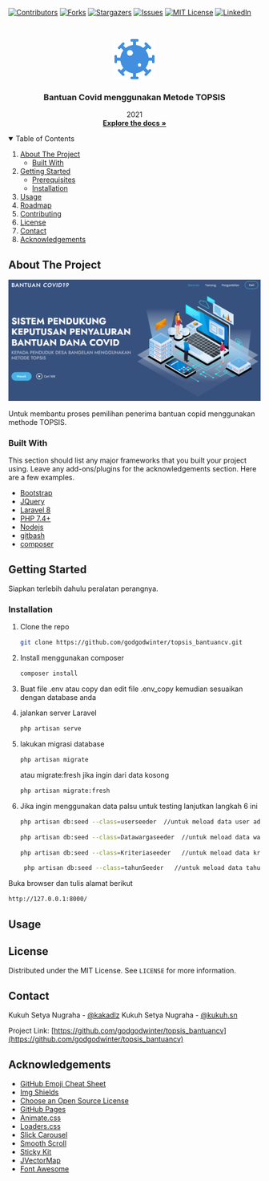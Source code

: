 <!--
*** Thanks for checking out the Best-README-Template. If you have a suggestion
*** that would make this better, please fork the repo and create a pull request
*** or simply open an issue with the tag "enhancement".
*** Thanks again! Now go create something AMAZING! :D
-->



<!-- PROJECT SHIELDS -->
<!--
*** I'm using markdown "reference style" links for readability.
*** Reference links are enclosed in brackets [ ] instead of parentheses ( ).
*** See the bottom of this document for the declaration of the reference variables
*** for contributors-url, forks-url, etc. This is an optional, concise syntax you may use.
*** https://www.markdownguide.org/basic-syntax/#reference-style-links
-->
[![Contributors][contributors-shield]][contributors-url]
[![Forks][forks-shield]][forks-url]
[![Stargazers][stars-shield]][stars-url]
[![Issues][issues-shield]][issues-url]
[![MIT License][license-shield]][license-url]
[![LinkedIn][linkedin-shield]][linkedin-url]



<!-- PROJECT LOGO -->
<br />
<p align="center">
  <a href="https://github.com/godgodwinter/topsis_bantuancv">
    <img src="images/logo2.png" alt="Logo" width="80" height="80">
  </a>

  <h3 align="center">Bantuan Covid menggunakan Metode TOPSIS</h3>

  <p align="center">
    2021
    <br />
    <a href="https://github.com/godgodwinter/topsis_bantuancv"><strong>Explore the docs »</strong></a>
    <br />
   
  </p>
</p>



<!-- TABLE OF CONTENTS -->
<details open="open">
  <summary>Table of Contents</summary>
  <ol>
    <li>
      <a href="#about-the-project">About The Project</a>
      <ul>
        <li><a href="#built-with">Built With</a></li>
      </ul>
    </li>
    <li>
      <a href="#getting-started">Getting Started</a>
      <ul>
        <li><a href="#prerequisites">Prerequisites</a></li>
        <li><a href="#installation">Installation</a></li>
      </ul>
    </li>
    <li><a href="#usage">Usage</a></li>
    <li><a href="#roadmap">Roadmap</a></li>
    <li><a href="#contributing">Contributing</a></li>
    <li><a href="#license">License</a></li>
    <li><a href="#contact">Contact</a></li>
    <li><a href="#acknowledgements">Acknowledgements</a></li>
  </ol>
</details>



<!-- ABOUT THE PROJECT -->
## About The Project

[![Product Name Screen Shot][product-screenshot]](https://example.com)

Untuk membantu proses pemilihan penerima bantuan copid menggunakan methode TOPSIS.


### Built With

This section should list any major frameworks that you built your project using. Leave any add-ons/plugins for the acknowledgements section. Here are a few examples.
* [Bootstrap](https://getbootstrap.com)
* [JQuery](https://jquery.com)
* [Laravel 8](https://laravel.com)
* [PHP 7.4+](https://php.net)
* [Nodejs](https://node.js)
* [gitbash](https://git-scm.com/downloads)
* [composer](https://getcomposer.org/)



<!-- GETTING STARTED -->
## Getting Started

Siapkan terlebih dahulu peralatan perangnya.

<!-- ### Prerequisites

This is an example of how to list things you need to use the software and how to install them.
* npm
  ```sh
  npm install npm@latest -g
  ``` -->

### Installation

<!-- 1. Get a free API Key at [https://example.com](https://example.com) -->
1. Clone the repo
   ```sh
   git clone https://github.com/godgodwinter/topsis_bantuancv.git
   ```
2. Install menggunakan composer
   ```sh
   composer install
   ```
3. Buat file .env atau copy dan edit file .env_copy kemudian sesuaikan dengan database anda

4. jalankan server Laravel
   ```sh
   php artisan serve
   ```
5. lakukan migrasi database
   ```sh
   php artisan migrate
   ```
   atau migrate:fresh jika ingin dari data kosong
   ```sh
   php artisan migrate:fresh
   ```
6. Jika ingin menggunakan data palsu untuk testing lanjutkan langkah 6 ini
   ```sh
   php artisan db:seed --class=userseeder  //untuk meload data user admin@gmail.com pass 12345678 //untuk data kedes kades@gmail.com pass 12345678
   ```
   
   ```sh
   php artisan db:seed --class=Datawargaseeder  //untuk meload data warga indo
   ```
   
   ```sh
   php artisan db:seed --class=Kriteriaseeder   //untuk meload data kriteria dan range nya
   ```

   ```sh
    php artisan db:seed --class=tahunSeeder   //untuk meload data tahun penerimaan
   ```

Buka browser dan tulis alamat berikut
   
   ```sh
   http://127.0.0.1:8000/
   ```

<!-- USAGE EXAMPLES -->
## Usage



<!-- LICENSE -->
## License

Distributed under the MIT License. See `LICENSE` for more information.



<!-- CONTACT -->
## Contact

Kukuh Setya Nugraha - [@kakadlz](https://twitter.com/kakadlz) 
Kukuh Setya Nugraha - [@kukuh.sn](https://www.instagram.com/kukuh.sn/) 

Project Link: [https://github.com/godgodwinter/topsis_bantuancv](https://github.com/godgodwinter/topsis_bantuancv)



<!-- ACKNOWLEDGEMENTS -->
## Acknowledgements
* [GitHub Emoji Cheat Sheet](https://www.webpagefx.com/tools/emoji-cheat-sheet)
* [Img Shields](https://shields.io)
* [Choose an Open Source License](https://choosealicense.com)
* [GitHub Pages](https://pages.github.com)
* [Animate.css](https://daneden.github.io/animate.css)
* [Loaders.css](https://connoratherton.com/loaders)
* [Slick Carousel](https://kenwheeler.github.io/slick)
* [Smooth Scroll](https://github.com/cferdinandi/smooth-scroll)
* [Sticky Kit](http://leafo.net/sticky-kit)
* [JVectorMap](http://jvectormap.com)
* [Font Awesome](https://fontawesome.com)





<!-- MARKDOWN LINKS & IMAGES -->
<!-- https://www.markdownguide.org/basic-syntax/#reference-style-links -->
[contributors-shield]: https://img.shields.io/github/contributors/othneildrew/Best-README-Template.svg?style=for-the-badge
[contributors-url]: https://github.com/othneildrew/Best-README-Template/graphs/contributors
[forks-shield]: https://img.shields.io/github/forks/othneildrew/Best-README-Template.svg?style=for-the-badge
[forks-url]: https://github.com/othneildrew/Best-README-Template/network/members
[stars-shield]: https://img.shields.io/github/stars/othneildrew/Best-README-Template.svg?style=for-the-badge
[stars-url]: https://github.com/othneildrew/Best-README-Template/stargazers
[issues-shield]: https://img.shields.io/github/issues/othneildrew/Best-README-Template.svg?style=for-the-badge
[issues-url]: https://github.com/othneildrew/Best-README-Template/issues
[license-shield]: https://img.shields.io/github/license/othneildrew/Best-README-Template.svg?style=for-the-badge
[license-url]: https://github.com/othneildrew/Best-README-Template/blob/master/LICENSE.txt
[linkedin-shield]: https://img.shields.io/badge/-LinkedIn-black.svg?style=for-the-badge&logo=linkedin&colorB=555
[linkedin-url]: https://linkedin.com/in/othneildrew
[product-screenshot]: images/screenshot2.png
